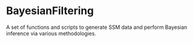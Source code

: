 # BayesianFiltering
A set of functions and scripts to generate SSM data and perform Bayesian inference via various methodologies.
